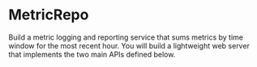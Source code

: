# MetricRepo
Build a metric logging and reporting service that sums metrics by time window for the most recent hour. You will build a lightweight web server that implements the two main APIs defined below.
